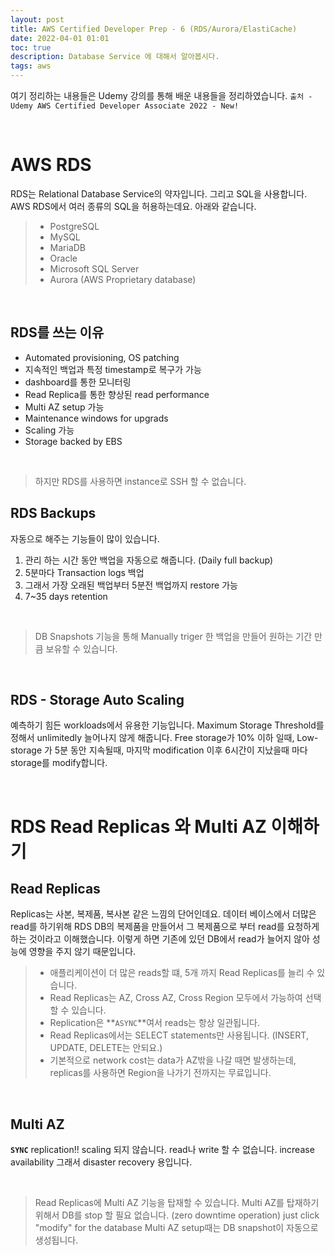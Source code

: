 ```yaml
---
layout: post
title: AWS Certified Developer Prep - 6 (RDS/Aurora/ElastiCache)
date: 2022-04-01 01:01
toc: true
description: Database Service 에 대해서 알아봅시다.
tags: aws
---
```

여기 정리하는 내용들은 Udemy 강의를 통해 배운 내용들을 정리하였습니다.
`출처 - Udemy AWS Certified Developer Associate 2022 - New!`

<br>

# AWS RDS
RDS는 Relational Database Service의 약자입니다. 그리고 SQL을 사용합니다.
AWS RDS에서 여러 종류의 SQL을 허용하는데요. 아래와 같습니다.
> - PostgreSQL
> - MySQL
> - MariaDB
> - Oracle
> - Microsoft SQL Server
> - Aurora (AWS Proprietary database)

<br>

## RDS를 쓰는 이유
- Automated provisioning, OS patching
- 지속적인 백업과 특정 timestamp로 복구가 가능
- dashboard를 통한 모니터링
- Read Replica를 통한 향상된 read performance
- Multi AZ setup 가능
- Maintenance windows for upgrads
- Scaling 가능
- Storage backed by EBS

<br>

> 하지만 RDS를 사용하면 instance로 SSH 할 수 없습니다.

## RDS Backups
자동으로 해주는 기능들이 많이 있습니다.
1. 관리 하는 시간 동안 백업을 자동으로 해줍니다. (Daily full backup)
2. 5분마다 Transaction logs 백업
3. 그래서 가장 오래된 백업부터 5분전 백업까지 restore 가능
4. 7~35 days retention

<br>

> DB Snapshots 기능을 통해 Manually triger 한 백업을 만들어 원하는 기간 만큼 보유할 수 있습니다.

<br>

## RDS - Storage Auto Scaling
예측하기 힘든 workloads에서 유용한 기능입니다.
Maximum Storage Threshold를 정해서 unlimitedly 늘어나지 않게 해줍니다.
Free storage가 10% 이하 일때, Low-storage 가 5분 동안 지속될때, 마지막 modification 이후 6시간이 지났을때 마다 storage를 modify합니다.

<br>

# RDS Read Replicas 와 Multi AZ 이해하기
## Read Replicas
Replicas는 사본, 복제품, 복사본 같은 느낌의 단어인데요.
데이터 베이스에서 더많은 read를 하기위해 RDS DB의 복제품을 만들어서 그 복제품으로 부터 read를 요청하게 하는 것이라고 이해했습니다.
이렇게 하면 기존에 있던 DB에서 read가 늘어지 않아 성능에 영향을 주지 않기 때문입니다.

> - 애플리케이션이 더 많은 reads할 떄, 5개 까지 Read Replicas를 늘리 수 있습니다.
> - Read Replicas는 AZ, Cross AZ, Cross Region 모두에서 가능하여 선택할 수 있습니다.
> - Replication은 **`ASYNC`**여서 reads는 항상 일관됩니다.
> - Read Replicas에서는 SELECT statements만 사용됩니다. (INSERT, UPDATE, DELETE는 안되요.)
> - 기본적으로 network cost는 data가 AZ밖을 나갈 때면 발생하는데,
>   replicas를 사용하면 Region을 나가기 전까지는 무료입니다.

<br>

## Multi AZ
**`SYNC`** replication!!
scaling 되지 않습니다.
read나 write 할 수 없습니다.
increase availability
그래서 disaster recovery 용입니다.

<br>

> Read Replicas에 Multi AZ 기능을 탑재할 수 있습니다.
> Multi AZ를 탑재하기 위해서 DB를 stop 할 필요 없습니다. (zero downtime operation)
> just click "modify" for the database
> Multi AZ setup때는 DB snapshot이 자동으로 생성됩니다.